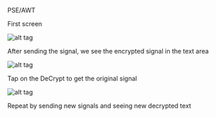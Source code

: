 PSE/AWT

First screen

![alt tag](https://github.com/JayTokBox/1.Hello-World/blob/master/gitPics/Screen%20Shot%202015-11-20%20at%207.09.05%20PM.png)

After sending the signal, we see the encrypted signal in the text area

![alt tag](https://github.com/JayTokBox/1.Hello-World/blob/master/gitPics/Screen%20Shot%202015-11-20%20at%207.12.48%20PM.png)

Tap on the DeCrypt to get the original signal

![alt tag](https://github.com/JayTokBox/1.Hello-World/blob/master/gitPics/Screen%20Shot%202015-11-20%20at%207.13.21%20PM.png)

Repeat by sending new signals and seeing new decrypted text




